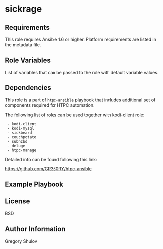 sickrage
========



Requirements
------------

This role requires Ansible 1.6 or higher. Platform requirements are listed in the metadata file.

Role Variables
--------------

List of variables that can be passed to the role with default variable values.



Dependencies
------------

This role is a part of `htpc-ansible` playbook that includes additional set of components required for HTPC automation.

The following list of roles can be used together with kodi-client role:
    
     - kodi-client
     - kodi-mysql
     - sickbeard
     - couchpotato
     - subnzbd
     - deluge
     - htpc-manage

Detailed info can be found following this link:

https://github.com/GR360RY/htpc-ansible


Example Playbook
-------------------------



License
-------

BSD

Author Information
------------------

Gregory Shulov